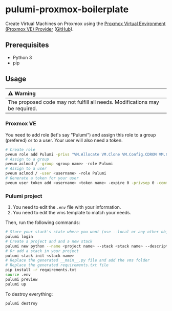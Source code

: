 # pulumi-proxmox-boilerplate

Create Virtual Machines on Proxmox using the [Proxmox Virtual Environment (Proxmox VE) Provider](https://www.pulumi.com/registry/packages/proxmoxve/) ([GitHub](https://github.com/muhlba91/pulumi-proxmoxve)).

## Prerequisites

- Python 3
- pip

## Usage

| :warning: Warning |
|:-----------------------------------------------------------|
| The proposed code may not fulfill all needs. Modifications may be required. |

### Proxmox VE

You need to add role (let's say "Pulumi") and assign this role to a group (prefered) or to a user. Your user will also need a token.

```bash
# Create role
pveum role add Pulumi -privs "VM.Allocate VM.Clone VM.Config.CDROM VM.Config.CPU VM.Config.Cloudinit VM.Config.Disk VM.Config.HWType VM.Config.Memory VM.Config.Network VM.Config.Options VM.Monitor VM.Audit VM.PowerMgmt Datastore.AllocateSpace Datastore.Audit SDN.Use"
# Assign to a group
pveum aclmod / -group <group name> -role Pulumi
# Assign to a user
pveum aclmod / -user <username> -role Pulumi
# Generate a token for your user
pveum user token add <username> <token name> -expire 0 -privsep 0 -comment "<comment>"
```

### Pulumi project

1. You need to edit the `.env` file with your information.
2. You need to edit the vms template to match your needs.

Then, run the following commands:

```bash
# Store your stack's state where you want (use --local or any other object storage backends (s3://, gs://, azblob://)) (default: Pulumi Cloud backend)
pulumi login
# Create a project and and a new stack
pulumi new python --name <project name> --stack <stack name> --description "<description>" --force
# Or add a stack in your project
pulumi stack init <stack name>
# Replace the generated __main__.py file and add the vms folder
# Replace the generated requirements.txt file
pip install -r requirements.txt
source .env
pulumi preview
pulumi up
```

To destroy everything:

```bash
pulumi destroy
```
